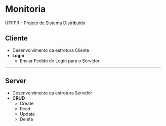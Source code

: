 # Monitoria
UTFPR - Projeto de Sistema Distribuído 

## Cliente
* Desenvolvimento da estrotura Cliente
* **Login**
   * Enviar Pedido de Login para o Servidor

------------------------------------------
## Server
* Desenvolvimento da estrotura Servidor
* **CRUD**
    * Create
    * Read
    * Update
    * Delete 
